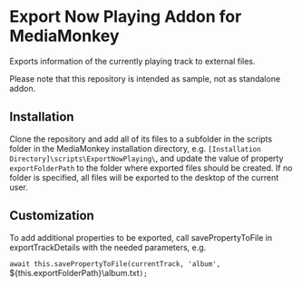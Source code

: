 # Export Now Playing Addon for MediaMonkey
Exports information of the currently playing track to external files.

Please note that this repository is intended as sample, not as standalone addon.

## Installation
Clone the repository and add all of its files to a subfolder in the scripts folder in the MediaMonkey installation directory, e.g. `[Installation Directory]\scripts\ExportNowPlaying\`, and update the value of property `exportFolderPath` to the folder where exported files should be created. If no folder is specified, all files will be exported to the desktop of the current user.

## Customization
To add additional properties to be exported, call savePropertyToFile in exportTrackDetails with the needed parameters, e.g.

`await this.savePropertyToFile(currentTrack, 'album', `${this.exportFolderPath}\\album.txt`);`
